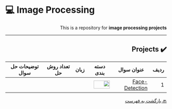 # :computer: Image Processing

<div dir="rtl">

This is a repository for **image processing projects**

***


## :heavy_check_mark: Projects
 
 
ردیف | عنوان سوال | دسته بندی | زبان | تعداد روش حل | توضیحات حل سوال
 --- | --- | --- | --- | --- | --- 
1 | [Face-Detection](https://b2n.ir/badihi-quera) | <img align="right" src="https://digiato.com/wp-content/uploads/2019/07/facial-recognition-1.gif" height="25" width="50">
 

 
 [:back: بازگشت به فهرست](#mag_right-فهرست-جدول)
